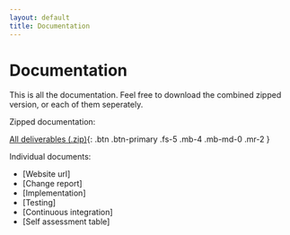 ```yaml
---
layout: default
title: Documentation
---
```

# Documentation

This is all the documentation. Feel free to download the combined zipped version, or each of them seperately.

Zipped documentation:

[All deliverables (.zip)](/assets/deliverables/combined.zip){: .btn .btn-primary .fs-5 .mb-4 .mb-md-0 .mr-2 }

Individual documents:
- [Website url]
- [Change report]
- [Implementation]
- [Testing]
- [Continuous integration]
- [Self assessment table]